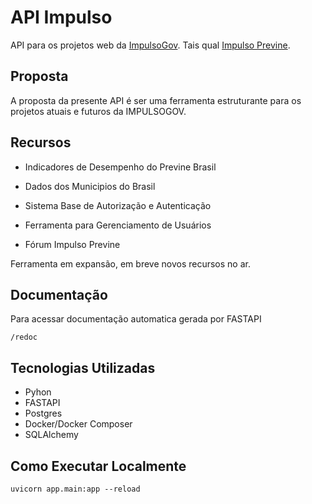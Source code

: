 # API Impulso

API para os projetos web da [ImpulsoGov](https://www.impulsogov.org/). Tais qual [Impulso Previne](https://www.impulsoprevine.org/).

## Proposta

A proposta da presente API é ser uma ferramenta estruturante para os projetos atuais e futuros da IMPULSOGOV.

## Recursos

- Indicadores de Desempenho do Previne Brasil

- Dados dos Municipios do Brasil 

- Sistema Base de Autorização e Autenticação

- Ferramenta para Gerenciamento de Usuários

- Fórum Impulso Previne

Ferramenta em expansão, em breve novos recursos no ar.

## Documentação
Para acessar documentação automatica gerada por FASTAPI
```
/redoc
```

## Tecnologias Utilizadas

- Pyhon
- FASTAPI
- Postgres
- Docker/Docker Composer
- SQLAlchemy

## Como Executar Localmente

```
uvicorn app.main:app --reload
```

